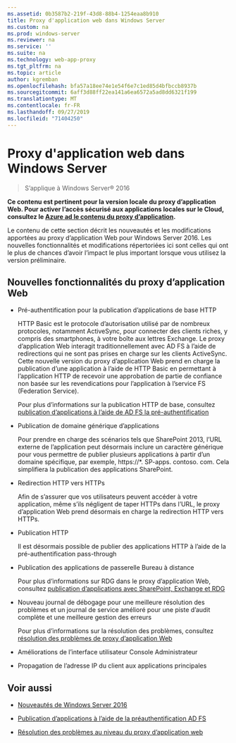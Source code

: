 ```yaml
---
ms.assetid: 0b3587b2-219f-43d8-88b4-1254eaa8b910
title: Proxy d'application web dans Windows Server
ms.custom: na
ms.prod: windows-server
ms.reviewer: na
ms.service: ''
ms.suite: na
ms.technology: web-app-proxy
ms.tgt_pltfrm: na
ms.topic: article
author: kgremban
ms.openlocfilehash: bfa57a18ee74e1e54f6e7c1ed85d4bfbccb8937b
ms.sourcegitcommit: 6aff3d88ff22ea141a6ea6572a5ad8dd6321f199
ms.translationtype: MT
ms.contentlocale: fr-FR
ms.lasthandoff: 09/27/2019
ms.locfileid: "71404250"
---
```

# <a name="web-application-proxy-in-windows-server"></a>Proxy d'application web dans Windows Server

>S’applique à Windows Server&reg; 2016

**Ce contenu est pertinent pour la version locale du proxy d’application Web. Pour activer l’accès sécurisé aux applications locales sur le Cloud, consultez le [Azure ad le contenu du proxy d’application](https://azure.microsoft.com/documentation/articles/active-directory-application-proxy-get-started/).**  
  
Le contenu de cette section décrit les nouveautés et les modifications apportées au proxy d’application Web pour Windows Server 2016. Les nouvelles fonctionnalités et modifications répertoriées ici sont celles qui ont le plus de chances d’avoir l’impact le plus important lorsque vous utilisez la version préliminaire.  
  
## <a name="web-application-proxy-new-features"></a>Nouvelles fonctionnalités du proxy d’application Web  
  
- Pré-authentification pour la publication d’applications de base HTTP  
  
  HTTP Basic est le protocole d’autorisation utilisé par de nombreux protocoles, notamment ActiveSync, pour connecter des clients riches, y compris des smartphones, à votre boîte aux lettres Exchange. Le proxy d’application Web interagit traditionnellement avec AD FS à l’aide de redirections qui ne sont pas prises en charge sur les clients ActiveSync. Cette nouvelle version du proxy d’application Web prend en charge la publication d’une application à l’aide de HTTP Basic en permettant à l’application HTTP de recevoir une approbation de partie de confiance non basée sur les revendications pour l’application à l’service FS (Federation Service).  
  
  Pour plus d’informations sur la publication HTTP de base, consultez [publication d’applications à l’aide de AD FS la pré-authentification](../web-application-proxy/../web-application-proxy/Publishing-Applications-using-AD-FS-Preauthentication.md)  
  
- Publication de domaine générique d’applications  
  
  Pour prendre en charge des scénarios tels que SharePoint 2013, l’URL externe de l’application peut désormais inclure un caractère générique pour vous permettre de publier plusieurs applications à partir d’un domaine spécifique, par exemple, https://*. SP-apps. contoso. com. Cela simplifiera la publication des applications SharePoint.  
  
- Redirection HTTP vers HTTPs  
  
  Afin de s’assurer que vos utilisateurs peuvent accéder à votre application, même s’ils négligent de taper HTTPs dans l’URL, le proxy d’application Web prend désormais en charge la redirection HTTP vers HTTPs.  
  
- Publication HTTP  
  
  Il est désormais possible de publier des applications HTTP à l’aide de la pré-authentification pass-through  
  
- Publication des applications de passerelle Bureau à distance  
  
  Pour plus d’informations sur RDG dans le proxy d’application Web, consultez [publication d’applications avec SharePoint, Exchange et RDG](../web-application-proxy/Publishing-Applications-with-SharePoint,-Exchange-and-RDG.md)  
  
- Nouveau journal de débogage pour une meilleure résolution des problèmes et un journal de service amélioré pour une piste d’audit complète et une meilleure gestion des erreurs  
  
  Pour plus d’informations sur la résolution des problèmes, consultez [résolution des problèmes de proxy d’application Web](https://technet.microsoft.com/library/dn770156.aspx)  
  
- Améliorations de l’interface utilisateur Console Administrateur  
  
- Propagation de l’adresse IP du client aux applications principales  
  
## <a name="see-also"></a>Voir aussi  
  
-   [Nouveautés de Windows Server 2016](https://technet.microsoft.com/library/dn765472.aspx)  
  
-   [Publication d’applications à l’aide de la préauthentification AD FS](../web-application-proxy/Publishing-Applications-using-AD-FS-Preauthentication.md)  
  
-   [Résolution des problèmes au niveau du proxy d’application web](https://technet.microsoft.com/library/dn770156.aspx)  
  


